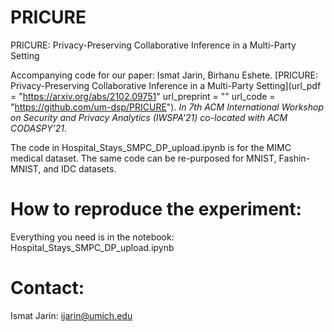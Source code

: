 # PRICURE
PRICURE: Privacy-Preserving Collaborative Inference in a Multi-Party Setting

Accompanying code for our paper: Ismat Jarin, Birhanu Eshete. [PRICURE: Privacy-Preserving Collaborative Inference in a Multi-Party Setting](url_pdf = "https://arxiv.org/abs/2102.09751"
url_preprint = ""
url_code = "https://github.com/um-dsp/PRICURE"). *In 7th ACM International Workshop on Security and Privacy Analytics (IWSPA'21) co-located with ACM CODASPY'21*.

The code in Hospital_Stays_SMPC_DP_upload.ipynb is for the MIMC medical dataset. The same code can be re-purposed for MNIST, Fashin-MNIST, and IDC datasets.

# How to reproduce the experiment:
Everything you need is in the notebook: Hospital_Stays_SMPC_DP_upload.ipynb

# Contact:
Ismat Jarin: ijarin@umich.edu

